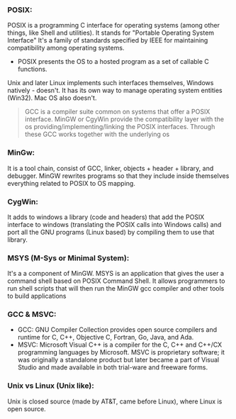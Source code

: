 ### POSIX:
POSIX is a programming C interface for operating systems (among other things, like Shell and utilities). It stands for "Portable Operating System Interface" It's a family of standards specified by IEEE for maintaining compatibility among operating systems.

* POSIX presents the OS to a hosted program as a set of callable C functions.

Unix and later Linux implements such interfaces themselves, Windows natively - doesn't. It has its own way to manage operating system entities (Win32). Mac OS also doesn't.
> GCC is a compiler suite common on systems that offer a POSIX interface. MinGW or CgyWin provide the compatibility layer with the os providing/implementing/linking the POSIX interfaces. Through these GCC works together with the underlying os

### MinGw:
It is a tool chain, consist of GCC, linker, objects + header + library, and debugger. MinGW rewrites programs so that they include inside themselves everything related to POSIX to OS mapping.

### CygWin:
It adds to windows a library (code and headers) that add the POSIX interface to windows (translating the POSIX calls into Windows calls) and port all the GNU programs (Linux based) by compiling them to use that library.

### MSYS (M-Sys or Minimal System):
It's a a component of MinGW. MSYS is an application that gives the user a command shell based on POSIX Command Shell. It allows programmers to run shell scripts that will then run the MinGW gcc compiler and other tools to build applications


### GCC & MSVC:
* GCC: GNU Compiler Collection provides open source compilers and runtime for C, C++, Objective C, Fortran, Go, Java, and Ada.
* MSVC: Microsoft Visual C++ is a compiler for the C, C++ and C++/CX programming languages by Microsoft. MSVC is proprietary software; it was originally a standalone product but later became a part of Visual Studio and made available in both trial-ware and freeware forms.

### Unix vs Linux (Unix like):
Unix is closed source (made by AT&T, came before Linux), where Linux is open source.